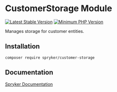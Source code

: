 # CustomerStorage Module
[![Latest Stable Version](https://poser.pugx.org/spryker/customer-storage/v/stable.svg)](https://packagist.org/packages/spryker/customer-storage)
[![Minimum PHP Version](https://img.shields.io/badge/php-%3E%3D%208.2-8892BF.svg)](https://php.net/)

Manages storage for customer entities.

## Installation

```
composer require spryker/customer-storage
```

## Documentation

[Spryker Documentation](https://docs.spryker.com)
